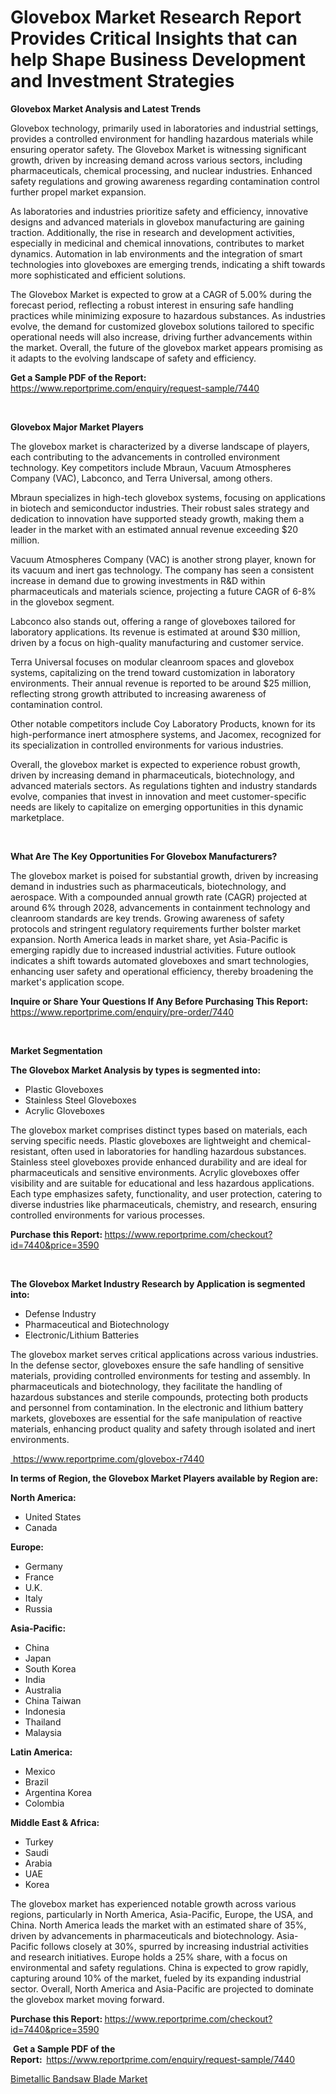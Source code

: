 <p><h1>Glovebox Market Research Report Provides Critical Insights that can help Shape Business Development and Investment Strategies</h1></p><p><strong>Glovebox Market Analysis and Latest Trends</strong></p>
<p><p>Glovebox technology, primarily used in laboratories and industrial settings, provides a controlled environment for handling hazardous materials while ensuring operator safety. The Glovebox Market is witnessing significant growth, driven by increasing demand across various sectors, including pharmaceuticals, chemical processing, and nuclear industries. Enhanced safety regulations and growing awareness regarding contamination control further propel market expansion.</p><p>As laboratories and industries prioritize safety and efficiency, innovative designs and advanced materials in glovebox manufacturing are gaining traction. Additionally, the rise in research and development activities, especially in medicinal and chemical innovations, contributes to market dynamics. Automation in lab environments and the integration of smart technologies into gloveboxes are emerging trends, indicating a shift towards more sophisticated and efficient solutions.</p><p>The Glovebox Market is expected to grow at a CAGR of 5.00% during the forecast period, reflecting a robust interest in ensuring safe handling practices while minimizing exposure to hazardous substances. As industries evolve, the demand for customized glovebox solutions tailored to specific operational needs will also increase, driving further advancements within the market. Overall, the future of the glovebox market appears promising as it adapts to the evolving landscape of safety and efficiency.</p></p>
<p><strong>Get a Sample PDF of the Report:&nbsp;</strong> <a href="https://www.reportprime.com/enquiry/request-sample/7440?utm_campaign=2476&utm_medium=2&utm_source=Github&utm_content=ia&utm_term=19032025&utm_id=glovebox">https://www.reportprime.com/enquiry/request-sample/7440</a></p>
<p>&nbsp;</p>
<p><strong>Glovebox Major Market Players</strong></p>
<p><p>The glovebox market is characterized by a diverse landscape of players, each contributing to the advancements in controlled environment technology. Key competitors include Mbraun, Vacuum Atmospheres Company (VAC), Labconco, and Terra Universal, among others.</p><p>Mbraun specializes in high-tech glovebox systems, focusing on applications in biotech and semiconductor industries. Their robust sales strategy and dedication to innovation have supported steady growth, making them a leader in the market with an estimated annual revenue exceeding $20 million.</p><p>Vacuum Atmospheres Company (VAC) is another strong player, known for its vacuum and inert gas technology. The company has seen a consistent increase in demand due to growing investments in R&D within pharmaceuticals and materials science, projecting a future CAGR of 6-8% in the glovebox segment.</p><p>Labconco also stands out, offering a range of gloveboxes tailored for laboratory applications. Its revenue is estimated at around $30 million, driven by a focus on high-quality manufacturing and customer service.</p><p>Terra Universal focuses on modular cleanroom spaces and glovebox systems, capitalizing on the trend toward customization in laboratory environments. Their annual revenue is reported to be around $25 million, reflecting strong growth attributed to increasing awareness of contamination control.</p><p>Other notable competitors include Coy Laboratory Products, known for its high-performance inert atmosphere systems, and Jacomex, recognized for its specialization in controlled environments for various industries.</p><p>Overall, the glovebox market is expected to experience robust growth, driven by increasing demand in pharmaceuticals, biotechnology, and advanced materials sectors. As regulations tighten and industry standards evolve, companies that invest in innovation and meet customer-specific needs are likely to capitalize on emerging opportunities in this dynamic marketplace.</p></p>
<p>&nbsp;</p>
<p><strong>What Are The Key Opportunities For Glovebox Manufacturers?</strong></p>
<p><p>The glovebox market is poised for substantial growth, driven by increasing demand in industries such as pharmaceuticals, biotechnology, and aerospace. With a compounded annual growth rate (CAGR) projected at around 6% through 2028, advancements in containment technology and cleanroom standards are key trends. Growing awareness of safety protocols and stringent regulatory requirements further bolster market expansion. North America leads in market share, yet Asia-Pacific is emerging rapidly due to increased industrial activities. Future outlook indicates a shift towards automated gloveboxes and smart technologies, enhancing user safety and operational efficiency, thereby broadening the market's application scope.</p></p>
<p><strong>Inquire or Share Your Questions If Any Before Purchasing This Report:</strong> <a href="https://www.reportprime.com/enquiry/pre-order/7440?utm_campaign=2476&utm_medium=2&utm_source=Github&utm_content=ia&utm_term=19032025&utm_id=glovebox">https://www.reportprime.com/enquiry/pre-order/7440</a></p>
<p>&nbsp;</p>
<p><strong>Market Segmentation</strong></p>
<p><strong>The Glovebox Market Analysis by types is segmented into:</strong></p>
<p><ul><li>Plastic Gloveboxes</li><li>Stainless Steel Gloveboxes</li><li>Acrylic Gloveboxes</li></ul></p>
<p><p>The glovebox market comprises distinct types based on materials, each serving specific needs. Plastic gloveboxes are lightweight and chemical-resistant, often used in laboratories for handling hazardous substances. Stainless steel gloveboxes provide enhanced durability and are ideal for pharmaceuticals and sensitive environments. Acrylic gloveboxes offer visibility and are suitable for educational and less hazardous applications. Each type emphasizes safety, functionality, and user protection, catering to diverse industries like pharmaceuticals, chemistry, and research, ensuring controlled environments for various processes.</p></p>
<p><strong>Purchase this Report:&nbsp;</strong><a href="https://www.reportprime.com/checkout?id=7440&price=3590&utm_campaign=2476&utm_medium=2&utm_source=Github&utm_content=ia&utm_term=19032025&utm_id=glovebox">https://www.reportprime.com/checkout?id=7440&price=3590</a></p>
<p>&nbsp;</p>
<p><strong>The Glovebox Market Industry Research by Application is segmented into:</strong></p>
<p><ul><li>Defense Industry</li><li>Pharmaceutical and Biotechnology</li><li>Electronic/Lithium Batteries</li></ul></p>
<p><p>The glovebox market serves critical applications across various industries. In the defense sector, gloveboxes ensure the safe handling of sensitive materials, providing controlled environments for testing and assembly. In pharmaceuticals and biotechnology, they facilitate the handling of hazardous substances and sterile compounds, protecting both products and personnel from contamination. In the electronic and lithium battery markets, gloveboxes are essential for the safe manipulation of reactive materials, enhancing product quality and safety through isolated and inert environments.</p></p>
<p><a href="https://www.reportprime.com/glovebox-r7440?utm_campaign=2476&utm_medium=2&utm_source=Github&utm_content=ia&utm_term=19032025&utm_id=glovebox">&nbsp;https://www.reportprime.com/glovebox-r7440</a></p>
<p><strong>In terms of Region, the Glovebox Market Players available by Region are:</strong></p>
<p>
    <p> <strong> North America: </strong>
        <ul>
            <li>United States</li>
            <li>Canada</li>
        </ul>
        </p> 
    <p> <strong> Europe: </strong>
        <ul>
            <li>Germany</li>
            <li>France</li>
            <li>U.K.</li>
            <li>Italy</li>
            <li>Russia</li>
        </ul>
        </p> 
    <p> <strong> Asia-Pacific: </strong>
        <ul>
            <li>China</li>
            <li>Japan</li>
            <li>South Korea</li>
            <li>India</li>
            <li>Australia</li>
            <li>China Taiwan</li>
            <li>Indonesia</li>
            <li>Thailand</li>
            <li>Malaysia</li>
        </ul>
        </p> 
    <p> <strong> Latin America: </strong>
        <ul>
            <li>Mexico</li>
            <li>Brazil</li>
            <li>Argentina Korea</li>
            <li>Colombia</li>
        </ul>
        </p> 
    <p> <strong> Middle East & Africa: </strong>
        <ul>
            <li>Turkey</li>
            <li>Saudi</li>
            <li>Arabia</li>
            <li>UAE</li>
            <li>Korea</li>
        </ul>
    </p>
    </p>
<p><p>The glovebox market has experienced notable growth across various regions, particularly in North America, Asia-Pacific, Europe, the USA, and China. North America leads the market with an estimated share of 35%, driven by advancements in pharmaceuticals and biotechnology. Asia-Pacific follows closely at 30%, spurred by increasing industrial activities and research initiatives. Europe holds a 25% share, with a focus on environmental and safety regulations. China is expected to grow rapidly, capturing around 10% of the market, fueled by its expanding industrial sector. Overall, North America and Asia-Pacific are projected to dominate the glovebox market moving forward.</p></p>
<p><strong>Purchase this Report: </strong><a href="https://www.reportprime.com/checkout?id=7440&price=3590&utm_campaign=2476&utm_medium=2&utm_source=Github&utm_content=ia&utm_term=19032025&utm_id=glovebox">https://www.reportprime.com/checkout?id=7440&price=3590</a></p>
<p>&nbsp;<strong>Get a Sample PDF of the Report:&nbsp;&nbsp;</strong><a href="https://www.reportprime.com/enquiry/request-sample/7440?utm_campaign=2476&utm_medium=2&utm_source=Github&utm_content=ia&utm_term=19032025&utm_id=glovebox">https://www.reportprime.com/enquiry/request-sample/7440</a></p>
<p><strong></strong></p>
<p><p><a href="https://github.com/dahcheeviola/Market-Research-Report-List-1/blob/main/bimetallic-bandsaw-blade-market.md?utm_campaign=2476&utm_medium=2&utm_source=Github&utm_content=ia&utm_term=19032025&utm_id=glovebox">Bimetallic Bandsaw Blade Market</a></p></p>